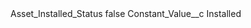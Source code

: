 <?xml version="1.0" encoding="UTF-8"?>
<CustomMetadata xmlns="http://soap.sforce.com/2006/04/metadata" xmlns:xsi="http://www.w3.org/2001/XMLSchema-instance" xmlns:xsd="http://www.w3.org/2001/XMLSchema">
    <label>Asset_Installed_Status</label>
    <protected>false</protected>
    <values>
        <field>Constant_Value__c</field>
        <value xsi:type="xsd:string">Installed</value>
    </values>
</CustomMetadata>
